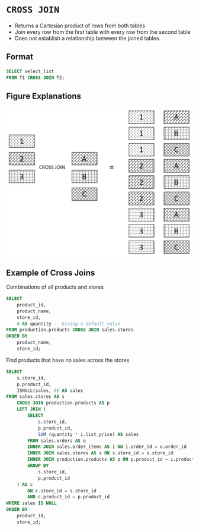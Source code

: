 # `CROSS JOIN`

- Returns a Cartesian product of rows from both tables
- Join every row from the first table with every row from the second table
- Does not establish a relationship between the joined tables

## Format

```sql
SELECT select_list
FROM T1 CROSS JOIN T2;
```

## Figure Explanations

<img src="../../figures/cross-join-explanation.png">

## Example of Cross Joins

Combinations of all products and stores

```sql
SELECT
    product_id,
    product_name,
    store_id,
    0 AS quantity -- Giving a default value
FROM production.products CROSS JOIN sales.stores
ORDER BY
    product_name,
    store_id;
```

Find products that have no sales across the stores

```sql
SELECT
    s.store_id,
    p.product_id,
    ISNULL(sales, 0) AS sales
FROM sales.stores AS s 
    CROSS JOIN production.products AS p
    LEFT JOIN (
        SELECT
            s.store_id,
            p.product_id,
            SUM (quantity * i.list_price) AS sales
        FROM sales.orders AS o
        INNER JOIN sales.order_items AS i ON i.order_id = o.order_id
        INNER JOIN sales.stores AS s ON s.store_id = o.store_id
        INNER JOIN production.products AS p ON p.product_id = i.product_id
        GROUP BY
            s.store_id,
            p.product_id
    ) AS c 
        ON c.store_id = s.store_id
        AND c.product_id = p.product_id
WHERE sales IS NULL
ORDER BY
    product_id,
    store_id;
```
